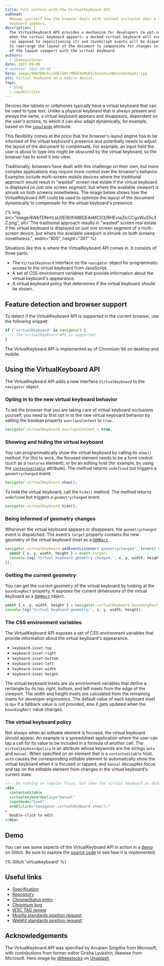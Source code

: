 ```yaml
---
title: Full control with the VirtualKeyboard API
subhead:
  Manage yourself how the browser deals with content occlusion when a touch device's virtual
  keyboard appears.
description: |
  The VirtualKeyboard API provides a mechanism for developers to opt-in to a special behavior
  when the virtual keyboard appears: a docked virtual keyboard will overlay content
  (as opposed to repositioning it) and JavaScript events will be dispatched to allow the author
  to rearrange the layout of the document to compensate for changes in the intersection
  of the layout viewport with the virtual keyboard.
authors:
  - thomassteiner
date: 2021-09-06
# updated: 2021-09-06
hero: image/8WbTDNrhLsU0El80frMBGE4eMCD3/AxswfecVWVJzh0shbahj.jpg
alt: Virtual keyboard on a mobile device.
tags:
  - blog
  - capabilities
---
```


Devices like tablets or cellphones typically have a virtual keyboard that can be used to type text.
Unlike a physical keyboard that is always present and always the same, a virtual keyboard appears
and disappears, dependent on the user's actions, to which it can also adapt dynamically, for
example, based on the
[`inputmode`](https://developer.mozilla.org/en-US/docs/Web/HTML/Global_attributes/inputmode)
attribute.

This flexibility comes at the price that the browser's layout engine has to be informed of the
virtual keyboard's presence and potentially needs to adjust the layout of the document to
compensate. For example, an input field the user is about to type into might be obscured by the
virtual keyboard, so the browser has to scroll it into view.

Traditionally, browsers have dealt with this challenge on their own, but more complex applications
may require more control over the browser's behavior. Examples include multi-screen mobile devices
where the traditional approach would result in "wasted" screen real estate if the virtual keyboard
is displayed on just one screen segment, but where the available viewport is shrunk on both screens
nonetheless. The image below shows how the VirtualKeyboard API could be used to optimize the layout
of the document dynamically to compensate for the virtual keyboard's presence.

{% Img src="image/8WbTDNrhLsU0El80frMBGE4eMCD3/RHEvtaZIcCCgoWuS5c3Z.png", alt="The traditional approach results in \"wasted\" screen real estate if the virtual keyboard is displayed on just one screen segment of a multi-screen device, but where the available viewport is shrunk on both screens nonetheless.", width="800", height="301" %}

Situations like this is where the VirtualKeyboard API comes in. It consists of three parts:

- The `VirtualKeyboard` interface on the `navigator` object for programmatic access to the virtual
  keyboard from JavaScript.
- A set of CSS environment variables that provide information about the virtual keyboard's
  appearance.
- A virtual keyboard policy that determines if the virtual keyboard should be shown.

## Feature detection and browser support

To detect if the VirtualKeyboard API is supported in the current browser, use the following snippet:

```js
if ('virtualKeyboard' in navigator) {
  // The VirtualKeyboard API is supported!
}
```

The VirtualKeyboard API is implemented as of Chromium&nbsp;94 on desktop and mobile.

## Using the VirtualKeyboard API

The VirtualKeyboard API adds a new interface `VirtualKeyboard` to the `navigator` object.

### Opting in to the new virtual keyboard behavior

To tell the browser that you are taking care of virtual keyboard occlusions yourself, you need to
first opt in to the new virtual keyboard behavior by setting the boolean property `overlaysContent`
to `true`.

```js
navigator.virtualKeyboard.overlaysContent = true;
```

### Showing and hiding the virtual keyboard

You can programmatically show the virtual keyboard by calling its `show()` method. For this to work,
the focused element needs to be a form control (such as a `textarea` element), or be an editing host
(for example, by using the
[`contenteditable`](https://developer.mozilla.org/en-US/docs/Web/API/HTMLElement/contentEditable)
attribute). The method returns `undefined` but triggers a `geometrychanged` event.

```js
navigator.virtualKeyboard.show();
```

To hide the virtual keyboard, call the `hide()` method. The method returns `undefined` but triggers
a `geometrychanged` event.

```js
navigator.virtualKeyboard.hide();
```

### Being informed of geometry changes

Whenever the virtual keyboard appears or disappears, the `geometrychanged` event is dispatched. The
event's `target` property contains the new geometry of the virtual keyboard inset as a
[`DOMRect`](https://www.w3.org/TR/geometry-1/#domrect).

```js
navigator.virtualKeyboard.addEventListener('geometrychanged', (event) => {
  const { x, y, width, height } = event.target;
  console.log('Virtual keyboard geometry changed:', x, y, width, height);
});
```

### Getting the current geometry

You can get the current geometry of the virtual keyboard by looking at the `boundingRect` property.
It exposes the current dimensions of the virtual keyboard as a
[`DOMRect`](https://www.w3.org/TR/geometry-1/#domrect) object.

```js
const { x, y, width, height } = navigator.virtualKeyboard.boundingRect;
console.log('Virtual keyboard geometry:', x, y, width, height);
```

### The CSS environment variables

The VirtualKeyboard API exposes a set of CSS environment variables that provide information about
the virtual keyboard's appearance.

- `keyboard-inset-top`
- `keyboard-inset-right`
- `keyboard-inset-bottom`
- `keyboard-inset-left`
- `keyboard-inset-width`
- `keyboard-inset-height`

The virtual keyboard insets are six environment variables that define a rectangle by its top, right,
bottom, and left insets from the edge of the viewport. The width and height insets are calculated
from the remaining insets for developer ergonomics. The default value of each keyboard inset is
`0px` if a fallback value is not provided, else it gets updated when the `boundingRect` value
changes.

### The virtual keyboard policy

Not always when an editable element is focused, the virtual keyboard should appear. An example is a
spreadsheet application where the user can tap a cell for its value to be included in a formula of
another cell. The `virtualkeyboardpolicy` is an attribute whose keywords are the strings `auto` and
`manual`. When specified on an element that is a `contenteditable` host, `auto` causes the
corresponding editable element to automatically show the virtual keyboard when it is focused or
tapped, and `manual` decouples focus and tap on the editable element from changes in the virtual
keyboard's current state.

```html
<!-- Do nothing on regular focus, but show the virtual keyboard on double-click. -->
<div
  contenteditable
  virtualkeyboardpolicy="manual"
  inputmode="text"
  ondblclick="navigator.virtualKeyboard.show();"
>
  Double-click to edit.
</div>
```

## Demo

You can see some aspects of the VirtualKeyboard API in action in a
[demo](https://virtualkeyboard.glitch.me/) on Glitch. Be sure to explore the
[source code](https://glitch.com/edit/#!/virtualkeyboard) to see how it is implemented.

{% Glitch 'virtualkeyboard' %}

## Useful links

- [Specification](https://w3c.github.io/virtual-keyboard/)
- [Repository](https://github.com/w3c/virtual-keyboard/)
- [ChromeStatus entry](https://chromestatus.com/features/5680057076940800)
- [Chromium bug](https://bugs.chromium.org/p/chromium/issues/detail?id=856269)
- [W3C TAG review](https://github.com/w3ctag/design-reviews/issues/507)
- [Mozilla standards position request](https://github.com/mozilla/standards-positions/issues/531)
- [WebKit standards position request](https://lists.webkit.org/pipermail/webkit-dev/2021-May/031862.html)

## Acknowledgements

The VirtualKeyboard API was specified by Anupam Snigdha from Microsoft, with contributions from
former editor Grisha Lyukshin, likewise from Microsoft. Hero image by
[@freestocks](https://unsplash.com/@freestocks) on
[Unsplash](https://unsplash.com/photos/mw6Onwg4frY).

